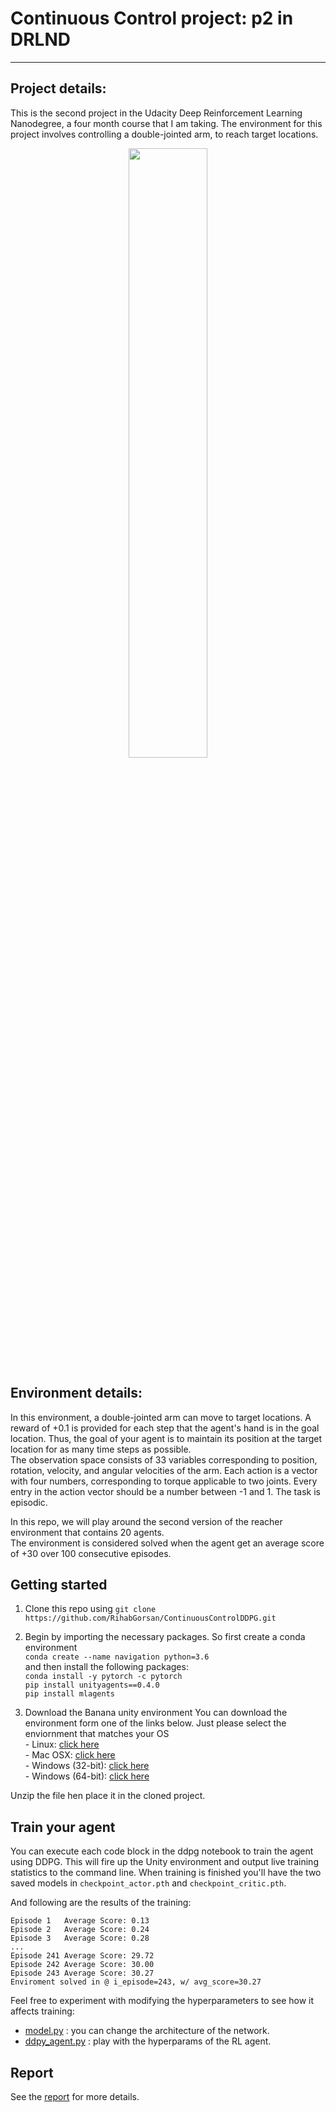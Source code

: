# Continuous Control project: p2 in DRLND 
---
## Project details: 

This is the second project in the Udacity Deep Reinforcement Learning Nanodegree, a four month course that I am taking. The environment for this project involves controlling a double-jointed arm, to reach target locations.
<p align="center"><img src="unity_reacher.gif" width="50%" style="middle"></p>


## Environment details: 

In this environment, a double-jointed arm can move to target locations. A reward of +0.1 is provided for each step that the agent's hand is in the goal location. Thus, the goal of your agent is to maintain its position at the target location for as many time steps as possible.
</br>
The observation space consists of 33 variables corresponding to position, rotation, velocity, and angular velocities of the arm. Each action is a vector with four numbers, corresponding to torque applicable to two joints. Every entry in the action vector should be a number between -1 and 1.
The task is episodic.
</br>

In this repo, we will play around the second version of the reacher environment that contains 20 agents.</br>
The environment is considered solved when the agent get an average score of +30 over 100 consecutive episodes.
## Getting started

1. Clone this repo using `git clone https://github.com/RihabGorsan/ContinuousControlDDPG.git` </br>
2. Begin by importing the necessary packages. So first create a conda environment  </br>
`conda create --name navigation python=3.6` </br>
and then install the following packages: </br>
`conda install -y pytorch -c pytorch` </br>
`pip install unityagents==0.4.0 ` </br>
`pip install mlagents` </br>

3. Download the Banana unity environment 
You can download the environment form one  of the links below. Just please select the enviornment that matches your OS </br>
        - Linux: [click here](https://s3-us-west-1.amazonaws.com/udacity-drlnd/P2/Reacher/Reacher_Linux.zip) </br>
        - Mac OSX: [click here](https://s3-us-west-1.amazonaws.com/udacity-drlnd/P2/Reacher/Reacher.app.zip) </br>
        - Windows (32-bit): [click here](https://s3-us-west-1.amazonaws.com/udacity-drlnd/P2/Reacher/Reacher_Windows_x86.zip) </br>
        - Windows (64-bit): [click here](https://s3-us-west-1.amazonaws.com/udacity-drlnd/P2/Reacher/Reacher_Windows_x86_64.zip) </br>

Unzip the file hen place it in the cloned project. 

## Train your agent
You can execute each code block in the ddpg notebook to train the agent using DDPG.  This will fire up the Unity environment and output live training statistics to the command line.  When training is finished you'll have the two saved models in `checkpoint_actor.pth` and  `checkpoint_critic.pth`.

And following are the results of the training:
```
Episode 1	Average Score: 0.13
Episode 2	Average Score: 0.24
Episode 3	Average Score: 0.28
...
Episode 241	Average Score: 29.72
Episode 242	Average Score: 30.00
Episode 243	Average Score: 30.27
Enviroment solved in @ i_episode=243, w/ avg_score=30.27
```

Feel free to experiment with modifying the hyperparameters to see how it affects training:

- [model.py](model.py) : you can change the architecture of the network.
- [ddpy_agent.py](ddpg_agent.py) : play with the hyperparams of the RL agent.

## Report
See the [report](report.md) for more details.  



